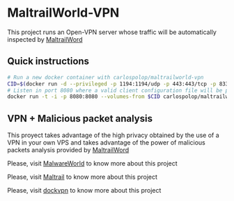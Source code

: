 # MaltrailWorld-VPN

This project runs an Open-VPN server whose traffic will be automatically inspected by [MaltrailWord](https://github.com/carlospolop/MaltrailWorld)

## Quick instructions

```bash
# Run a new docker container with carlospolop/maltrailworld-vpn
CID=$(docker run -d --privileged -p 1194:1194/udp -p 443:443/tcp -p 8338:8338/tcp carlospolop/maltrailworld-vpn)
# Listen in port 8080 where a valid client configuration file will be provided
docker run -t -i -p 8080:8080 --volumes-from $CID carlospolop/maltrailworld-vpn serveconfig
```

## VPN + Malicious packet analysis

This proyect takes advantage of the high privacy obtained by the use of a VPN in your own VPS and takes advantage of the power of malicious packets analysis provided by [MaltrailWord](https://github.com/carlospolop/MaltrailWorld)

Please, visit [MalwareWorld](https://github.com/carlospolop/MalwareWorld) to know more about this project

Please, visit [Maltrail](https://github.com/stamparm/MalTrail) to know more about this project

Please, visit [dockvpn](https://github.com/jpetazzo/dockvpn) to know more about this project

  
